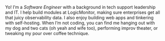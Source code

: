 Yo! I’m a _Software Engineer_ with a background in tech support leadership and IT. I help build modules at LogicMonitor, making sure enterprises get all that juicy observability data. I also enjoy building web apps and tinkering with self-hosting. When I’m not coding, you can find me hanging out with my dog and two cats (oh yeah and wife too), performing improv theater, or tweaking my pour over coffee technique.
